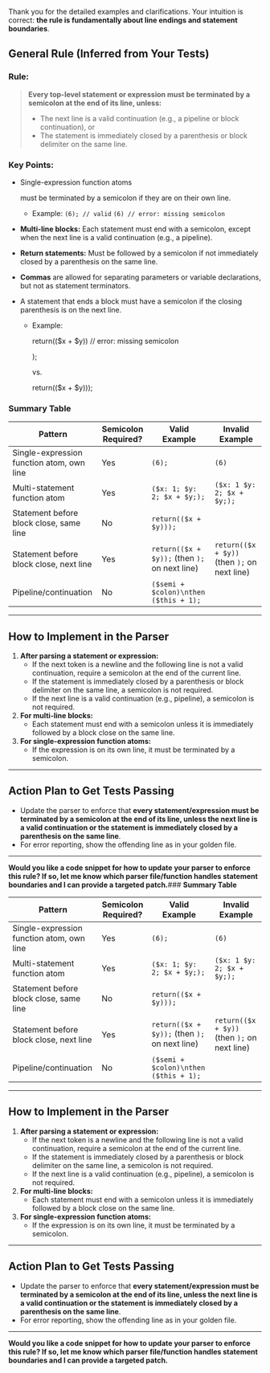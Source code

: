 Thank you for the detailed examples and clarifications. Your intuition is correct: **the rule is fundamentally about line endings and statement boundaries**.

## **General Rule (Inferred from Your Tests)**

### **Rule:**

> **Every top-level statement or expression must be terminated by a semicolon at the end of its line, unless:**
>
> - The next line is a valid continuation (e.g., a pipeline or block continuation), or
> - The statement is immediately closed by a parenthesis or block delimiter on the same line.

### **Key Points:**

- Single-expression function atoms



  must be terminated by a semicolon if they are on their own line.

  - Example:
    `(6); // valid`
    `(6) // error: missing semicolon`

- **Multi-line blocks:** Each statement must end with a semicolon, except when the next line is a valid continuation (e.g., a pipeline).

- **Return statements:** Must be followed by a semicolon if not immediately closed by a parenthesis on the same line.

- **Commas** are allowed for separating parameters or variable declarations, but not as statement terminators.

- A statement that ends a block must have a semicolon if the closing parenthesis is on the next line.

  - Example:

    return(($x + $y)) // error: missing semicolon

    );

    vs.

    return(($x + $y)));

### **Summary Table**

| Pattern                                   | Semicolon Required? | Valid Example                                 | Invalid Example                              |
| ----------------------------------------- | ------------------- | --------------------------------------------- | -------------------------------------------- |
| Single-expression function atom, own line | Yes                 | `(6);`                                        | `(6)`                                        |
| Multi-statement function atom             | Yes                 | `($x: 1; $y: 2; $x + $y;);`                   | `($x: 1 $y: 2; $x + $y;);`                   |
| Statement before block close, same line   | No                  | `return(($x + $y)));`                         |                                              |
| Statement before block close, next line   | Yes                 | `return(($x + $y));` (then `);` on next line) | `return(($x + $y))` (then `);` on next line) |
| Pipeline/continuation                     | No                  | `($semi + $colon)\nthen ($this + 1);`         |                                              |

------

## **How to Implement in the Parser**

1. **After parsing a statement or expression:**
   - If the next token is a newline and the following line is not a valid continuation, require a semicolon at the end of the current line.
   - If the statement is immediately closed by a parenthesis or block delimiter on the same line, a semicolon is not required.
   - If the next line is a valid continuation (e.g., pipeline), a semicolon is not required.
2. **For multi-line blocks:**
   - Each statement must end with a semicolon unless it is immediately followed by a block close on the same line.
3. **For single-expression function atoms:**
   - If the expression is on its own line, it must be terminated by a semicolon.

------

## **Action Plan to Get Tests Passing**

- Update the parser to enforce that **every statement/expression must be terminated by a semicolon at the end of its line, unless the next line is a valid continuation or the statement is immediately closed by a parenthesis on the same line**.
- For error reporting, show the offending line as in your golden file.

------

**Would you like a code snippet for how to update your parser to enforce this rule? If so, let me know which parser file/function handles statement boundaries and I can provide a targeted patch.**### **Summary Table**

| Pattern                                   | Semicolon Required? | Valid Example                                 | Invalid Example                              |
| ----------------------------------------- | ------------------- | --------------------------------------------- | -------------------------------------------- |
| Single-expression function atom, own line | Yes                 | `(6);`                                        | `(6)`                                        |
| Multi-statement function atom             | Yes                 | `($x: 1; $y: 2; $x + $y;);`                   | `($x: 1 $y: 2; $x + $y;);`                   |
| Statement before block close, same line   | No                  | `return(($x + $y)));`                         |                                              |
| Statement before block close, next line   | Yes                 | `return(($x + $y));` (then `);` on next line) | `return(($x + $y))` (then `);` on next line) |
| Pipeline/continuation                     | No                  | `($semi + $colon)\nthen ($this + 1);`         |                                              |

------

## **How to Implement in the Parser**

1. **After parsing a statement or expression:**
   - If the next token is a newline and the following line is not a valid continuation, require a semicolon at the end of the current line.
   - If the statement is immediately closed by a parenthesis or block delimiter on the same line, a semicolon is not required.
   - If the next line is a valid continuation (e.g., pipeline), a semicolon is not required.
2. **For multi-line blocks:**
   - Each statement must end with a semicolon unless it is immediately followed by a block close on the same line.
3. **For single-expression function atoms:**
   - If the expression is on its own line, it must be terminated by a semicolon.

------

## **Action Plan to Get Tests Passing**

- Update the parser to enforce that **every statement/expression must be terminated by a semicolon at the end of its line, unless the next line is a valid continuation or the statement is immediately closed by a parenthesis on the same line**.
- For error reporting, show the offending line as in your golden file.

------

**Would you like a code snippet for how to update your parser to enforce this rule? If so, let me know which parser file/function handles statement boundaries and I can provide a targeted patch.**